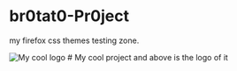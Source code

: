 # br0tat0-Pr0ject
my firefox css themes testing zone.

<img src="/screenshots/Screen Shot 2021-05-12 at 9.59.46 PM.jpg" alt="My cool logo"/>
# My cool project and above is the logo of it
